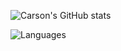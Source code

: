 ![Carson's GitHub stats](https://github-readme-stats.vercel.app/api?username=carsonburke&hide_border=true&show_icons=true&theme=radical)

![Languages](https://github-readme-stats.vercel.app/api/top-langs/?username=carsonburke&layout=compact&theme=dark&text_color=d6d6d6&line_height=22&hide_border=true&custom_title=MyFavouriteLanguages)

